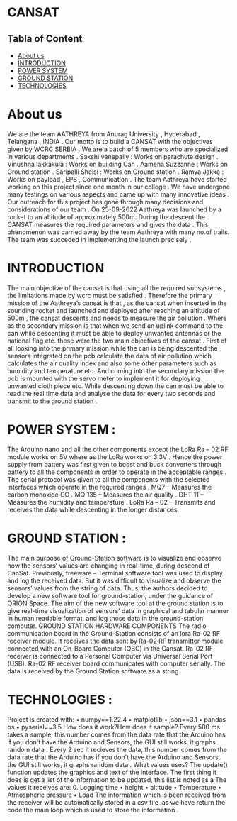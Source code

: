 # CANSAT


## Tabla of Content
* [About us](#About-us)
* [INTRODUCTION](#INTRODUCTION)
* [POWER SYSTEM](#POWER-SYSTEM)
* [GROUND STATION](#GROUND-STATION)
* [TECHNOLOGIES](#TECHNOLOGIES)









# About us
We are the team AATHREYA from Anurag University ,
Hyderabad , Telangana , INDIA . Our motto is to build a CANSAT with the
objectives given by WCRC SERBIA . We are a batch of 5 members who are
specialized in various departments .
Sakshi venepally : Works on parachute design .
Vinushna lakkakula : Works on building Can .
Aamena Suzzanne : Works on Ground station .
Saripalli Shelsi : Works on Ground station .
Ramya Jakka : Works on payload , EPS , Communication .
The team Aathreya have started working on this project since one month in our
college . We have undergone many testings on various aspects and came up with
many innovative ideas . Our outreach for this project has gone through many
decisions and considerations of our team . On 25-09-2022 Aathreya was launched
by a rocket to an altitude of approximately 500m. During the descent the CANSAT
measures the required parameters and gives the data . This phenomenon was
carried away by the team Aathreya with many no.of trails. The team was
succeded in implementing the launch precisely .

# INTRODUCTION
 The main objective of the cansat is that using all the required
subsystems , the limitations made by wcrc must be satisfied . Therefore the
primary mission of the Aathreya’s cansat is that , as the cansat when inserted in
the sounding rocket and launched and deployed after reaching an altitude of
500m , the cansat descents and needs to measure the air pollution . Where as the
secondary mission is that when we send an uplink command to the can while
descenting it must be able to deploy unwanted antennas or the national flag etc.
these were the two main objectives of the cansat .
First of all looking into the primary mission while the can is being descented the
sensors integrated on the pcb calculate the data of air pollution which calculates
the air quality index and also some other parameters such as humidity and
temperature etc. And coming into the secondary mission the pcb is mounted with
the servo meter to implement it for deploying unwanted cloth piece etc. While
descenting down the can must be able to read the real time data and analyse the
data for every two seconds and transmit to the ground station .


# POWER SYSTEM :
The Arduino nano and all the other components except the LoRa Ra – 02 RF
module works on 5V where as the LoRa works on 3.3V . Hence the power supply
from battery was first given to boost and buck converters through battery to all
the components in order to operate in the acceptable ranges . The serial protocol
was given to all the components with the selected interfaces which operate in the
required ranges .
MQ7 – Measures the carbon monoxide CO .
MQ 135 – Measures the air quality .
DHT 11 – Measures the humidity and temperature .
LoRa Ra – 02 – Transmits and receives the data while descenting in the longer
distances

# GROUND STATION :
The main purpose of Ground-Station software is to visualize and observe how the
sensors’ values are changing in real-time, during descend of CanSat. Previously,
freeware – Terminal software tool was used to display and log the received
data. But it was difficult to visualize and observe the sensors’ values from the
string of data. Thus, the authors decided to develop a new software tool for
ground-station, under the guidance of ORION Space. The aim of the new
software tool at the ground station is to give real-time visualization of sensors’
data in graphical and tabular manner in human readable format, and log those
data in the ground-station computer.
GROUND STATION HARDWARE COMPONENTS
The radio communication board in the Ground-Station consists of an lora Ra-02
RF receiver module. It receives the data sent by Ra-02 RF transmitter module
connected with an On-Board Computer (OBC) in the Cansat. Ra-02 RF receiver is
connected to a Personal Computer via Universal Serial Port (USB). Ra-02 RF
receiver board communicates with computer serially. The data is received by the
Ground Station software as a string.
# TECHNOLOGIES :
Project is created with:
• numpy==1.22.4
• matplotlib
• json==3.1
• pandas os
• pyserial==3.5
How does it work?How does it sample?
Every 500 ms takes a sample, this number comes from the data rate that the
Arduino has if you don't have the Arduino and Sensors, the GUI still works, it
graphs random data . Every 2 sec it recieves the data, this number comes from
the data rate that the Arduino has if you don't have the Arduino and Sensors, the
GUI still works, it graphs random data .
What values uses?
The update() function updates the graphics and text of the interface. The first
thing it does is get a list of the information to be updated, this list is noted as
a The values it receives are: 0. Logging time
• height
• altitude
• Temperature
• Atmospheric pressure
• Load
The information which is been received from the receiver will be automatically
stored in a csv file .as we have return the code the main loop which is used to
store the information .
